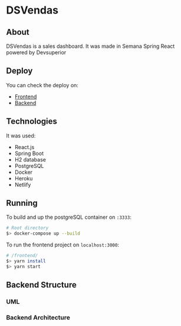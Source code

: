# DSVendas

## About

DSVendas is a sales dashboard. It was made in Semana Spring React powered by Devsuperior

## Deploy
You can check the deploy on:
  * [Frontend](https://dsvendas-t-guerrero.netlify.app/)
  * [Backend](https://dsvendas-t-guerrero.herokuapp.com/)

## Technologies
It was used:
  * React.js
  * Spring Boot
  * H2 database 
  * PostgreSQL
  * Docker
  * Heroku
  * Netlify

## Running
To build and up the postgreSQL container on `:3333`:
```bash
# Root directory
$> docker-compose up --build
```
To run the frontend project on `localhost:3000`:
```bash
# /frontend/
$> yarn install
$> yarn start
```

## Backend Structure

### UML

### Backend Architecture
